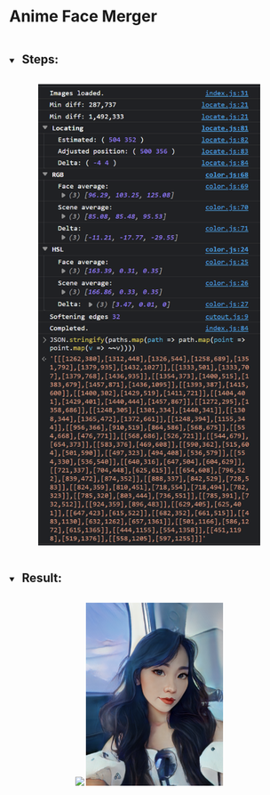 # Anime Face Merger

<details open>
  <summary>
    <h2 style="display:inline-block; margin-left: .5rem">Steps:</h2>
  </summary>
  <p align="middle">
    <img src="media/steps.png" width="400">
  </p>
</details>

<details open>
  <summary>
    <h2 style="display:inline-block; margin-left: .5rem">Result:</h2>
  </summary>
  <p float="left" align="middle">
    <img src="media/before.png" width="49%" />
    <img src="media/after.png" width="49%" /> 
  </p>
</details>